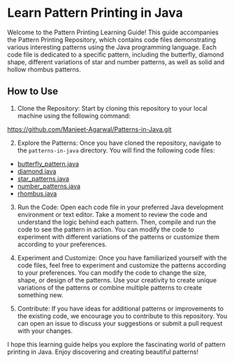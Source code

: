 # Learn Pattern Printing in Java

Welcome to the Pattern Printing Learning Guide! This guide accompanies the Pattern Printing Repository, which contains code files demonstrating various interesting patterns using the Java programming language. Each code file is dedicated to a specific pattern, including the butterfly, diamond shape, different variations of star and number patterns, as well as solid and hollow rhombus patterns.

## How to Use

1. Clone the Repository: Start by cloning this repository to your local machine using the following command:

https://github.com/Manjeet-Agarwal/Patterns-in-Java.git


2. Explore the Patterns: Once you have cloned the repository, navigate to the `patterns-in-java` directory. You will find the following code files:
- [butterfly_pattern.java](butterfly_pattern.java)
- [diamond.java](diamond.java)
- [star_patterns.java](star_patterns.java)
- [number_patterns.java](number_patterns.java)
- [rhombus.java](rhombus.java)

3. Run the Code: Open each code file in your preferred Java development environment or text editor. Take a moment to review the code and understand the logic behind each pattern. Then, compile and run the code to see the pattern in action. You can modify the code to experiment with different variations of the patterns or customize them according to your preferences.

4. Experiment and Customize: Once you have familiarized yourself with the code files, feel free to experiment and customize the patterns according to your preferences. You can modify the code to change the size, shape, or design of the patterns. Use your creativity to create unique variations of the patterns or combine multiple patterns to create something new.

5. Contribute: If you have ideas for additional patterns or improvements to the existing code, we encourage you to contribute to this repository. You can open an issue to discuss your suggestions or submit a pull request with your changes.

I hope this learning guide helps you explore the fascinating world of pattern printing in Java. Enjoy discovering and creating beautiful patterns!
